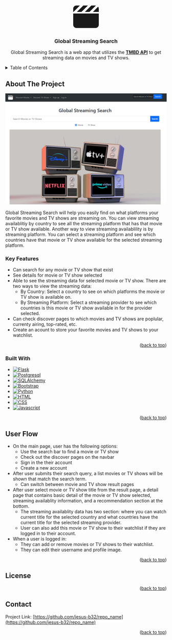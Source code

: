 <!-- Improved compatibility of back to top link: See: https://github.com/othneildrew/Best-README-Template/pull/73 -->
<a name="readme-top"></a>
<!--
*** Thanks for checking out the Best-README-Template. If you have a suggestion
*** that would make this better, please fork the repo and create a pull request
*** or simply open an issue with the tag "enhancement".
*** Don't forget to give the project a star!
*** Thanks again! Now go create something AMAZING! :D
-->



<!-- PROJECT SHIELDS -->
<!--
*** I'm using markdown "reference style" links for readability.
*** Reference links are enclosed in brackets [ ] instead of parentheses ( ).
*** See the bottom of this document for the declaration of the reference variables
*** for contributors-url, forks-url, etc. This is an optional, concise syntax you may use.
*** https://www.markdownguide.org/basic-syntax/#reference-style-links
-->

<!-- [![Contributors][contributors-shield]][contributors-url]
[![Forks][forks-shield]][forks-url]
[![Stargazers][stars-shield]][stars-url]
[![Issues][issues-shield]][issues-url]
[![MIT License][license-shield]][license-url]
[![LinkedIn][linkedin-shield]][linkedin-url] -->



<!-- PROJECT LOGO -->
<br />
<div align="center">
  <a href="#">
      <svg xmlns="http://www.w3.org/2000/svg" aria-hidden="true" focusable="false" viewBox="0 0 512 512" style="width: 80px; height: 80px;"> 
        <path
            fill="currentColor" 
            d="M448 32H361.9l-1 1-127 127h92.1l1-1L453.8 32.3c-1.9-.2-3.8-.3-5.8-.3zm64 128V96c0-15.1-5.3-29.1-14-40l-104 104H512zM294.1 32H201.9l-1 1L73.9 160h92.1l1-1 127-127zM64 32C28.7 32 0 60.7 0 96v64H6.1l1-1 127-127H64zM512 192H0V416c0 35.3 28.7 64 64 64H448c35.3 0 64-28.7 64-64V192z"
        />
    </svg>
  </a>

<h3 align="center">Global Streaming Search</h3>

  <p align="center">
    Global Streaming Search is a web app that utilizes the <a href="https://developer.themoviedb.org/docs/getting-started"><strong>TMBD API</strong></a> to get streaming data on movies and TV shows.
    <!-- <br />
    <a href="https://github.com/github_username/repo_name"><strong>Explore the docs »</strong></a>
    <br />
    <br />
    <a href="https://github.com/github_username/repo_name">View Demo</a>
    ·
    <a href="https://github.com/github_username/repo_name/issues/new?labels=bug&template=bug-report---.md">Report Bug</a>
    ·
    <a href="https://github.com/github_username/repo_name/issues/new?labels=enhancement&template=feature-request---.md">Request Feature</a> -->
  </p>
</div>



<!-- TABLE OF CONTENTS -->
<details>
  <summary>Table of Contents</summary>
  <ol>
    <li>
      <a href="#about-the-project">About The Project</a>
      <ul>
        <li><a href="#built-with">Built With</a></li>
      </ul>
    </li>
    <li><a href="#user-flow">User Flow</a></li>
    <li><a href="#license">License</a></li>
    <li><a href="#contact">Contact</a></li>
  </ol>
</details>



<!-- ABOUT THE PROJECT -->
## About The Project

[![Global Streaming Search Screen Shot][website-screenshot]](https://example.com)

Global Streaming Search will help you easily find on what platforms your favorite movies and TV shows are streaming on. You can view streaming availablitiy by country to see all the streaming platform that has that movie or TV show available. Another way to view streaming availablility is by streaming platform. You can select a streaming platform and see which countries have that movie or TV show available for the selected streaming platform.

### Key Features
- Can search for any movie or TV show that exist
- See details for movie or TV show selected
- Able to see the streaming data for selected movie or TV show. There are two ways to view the streaming data:
  - By Country: Select a country to see on which platforms the movie or TV show is available on.
  - By Streaming Platform: Select a streaming provider to see which countries is this movie or TV show available in for the provider selected.
- Can check discover pages to which movies and TV shows are poplular, currenty airing, top-rated, etc.
- Create an acount to store your favorite movies and TV shows to your watchlist.

<p align="right">(<a href="#readme-top">back to top</a>)</p>



### Built With
* [![Flask][Flask.com]][Flask-url]
* [![Postgresql][Postgresql.com]][Postgresql-url]
* [![SQLAlchemy][SQLAlchemy.com]][SQLAlchemy-url]
* [![Bootstrap][Bootstrap.com]][Bootstrap-url]
* [![Python][Python.com]][Python-url]
* [![HTML][HTML.com]][HTML-url]
* [![CSS][CSS.com]][CSS-url]
* [![Javascript][Javascript.com]][Javascript-url]

<p align="right">(<a href="#readme-top">back to top</a>)</p>



<!-- USAGE EXAMPLES -->
## User Flow
- On the main page, user has the following options:
  - Use the search bar to find a movie or TV show
  - Check out the discover pages on the navbar
  - Sign in the their account
  - Create a new account
- After user submits their search query, a list movies or TV shows will be shown that match the search term.
  - Can switch between movie and TV show result pages
- After user select movie or TV show title from the result page, a detail page that contains basic detail of the movie or TV show selected, streaming availablity information, and a recommendation section at the bottom.
  - The streaming availablity data has two section: where you can watch current title for the selected country and what countries have the current title for the selected streaming provider.
  - User can also add this movie or TV show to their watchlist if they are logged in to their account.
- When a user is logged in:
  - They can add or remove movies or TV shows to their watchlist.
  - They can edit their username and profile image.


<p align="right">(<a href="#readme-top">back to top</a>)</p>



<!-- LICENSE -->
## License

<!-- Distributed under the MIT License. See `LICENSE.txt` for more information. -->

<p align="right">(<a href="#readme-top">back to top</a>)</p>



<!-- CONTACT -->
## Contact

<!-- Your Name - [@twitter_handle](https://twitter.com/twitter_handle) - email@email_client.com -->

Project Link: [https://github.com/jesus-b32/repo_name](https://github.com/jesus-b32/repo_name)

<p align="right">(<a href="#readme-top">back to top</a>)</p>





<!-- MARKDOWN LINKS & IMAGES -->
<!-- https://www.markdownguide.org/basic-syntax/#reference-style-links -->
[contributors-shield]: https://img.shields.io/github/contributors/github_username/repo_name.svg?style=for-the-badge
[contributors-url]: https://github.com/github_username/repo_name/graphs/contributors
[forks-shield]: https://img.shields.io/github/forks/github_username/repo_name.svg?style=for-the-badge
[forks-url]: https://github.com/github_username/repo_name/network/members
[stars-shield]: https://img.shields.io/github/stars/github_username/repo_name.svg?style=for-the-badge
[stars-url]: https://github.com/github_username/repo_name/stargazers
[issues-shield]: https://img.shields.io/github/issues/github_username/repo_name.svg?style=for-the-badge
[issues-url]: https://github.com/github_username/repo_name/issues
[license-shield]: https://img.shields.io/github/license/github_username/repo_name.svg?style=for-the-badge
[license-url]: https://github.com/github_username/repo_name/blob/master/LICENSE.txt
[linkedin-shield]: https://img.shields.io/badge/-LinkedIn-black.svg?style=for-the-badge&logo=linkedin&colorB=555
[linkedin-url]: https://linkedin.com/in/linkedin_username

[website-screenshot]: /app/static/images/website_screenshot.png

<!-- Bade Links  -->
[Next.js]: https://img.shields.io/badge/next.js-000000?style=for-the-badge&logo=nextdotjs&logoColor=white
[Next-url]: https://nextjs.org/
[React.js]: https://img.shields.io/badge/React-20232A?style=for-the-badge&logo=react&logoColor=61DAFB
[React-url]: https://reactjs.org/
[Vue.js]: https://img.shields.io/badge/Vue.js-35495E?style=for-the-badge&logo=vuedotjs&logoColor=4FC08D
[Vue-url]: https://vuejs.org/
[Angular.io]: https://img.shields.io/badge/Angular-DD0031?style=for-the-badge&logo=angular&logoColor=white
[Angular-url]: https://angular.io/
[Svelte.dev]: https://img.shields.io/badge/Svelte-4A4A55?style=for-the-badge&logo=svelte&logoColor=FF3E00
[Svelte-url]: https://svelte.dev/
[Laravel.com]: https://img.shields.io/badge/Laravel-FF2D20?style=for-the-badge&logo=laravel&logoColor=white
[Laravel-url]: https://laravel.com
[Bootstrap.com]: https://img.shields.io/badge/Bootstrap-563D7C?style=for-the-badge&logo=bootstrap&logoColor=white
[Bootstrap-url]: https://getbootstrap.com
[JQuery.com]: https://img.shields.io/badge/jQuery-0769AD?style=for-the-badge&logo=jquery&logoColor=white
[JQuery-url]: https://jquery.com 
[Flask.com]: https://img.shields.io/badge/flask-000000?style=for-the-badge&logo=flask&logoColor=white
[Flask-url]: https://flask.palletsprojects.com/en/3.0.x/
[Postgresql.com]: https://img.shields.io/badge/postgresql-4169E1?style=for-the-badge&logo=postgresql&logoColor=white
[Postgresql-url]: https://www.postgresql.org/
[SQLAlchemy.com]: https://img.shields.io/badge/sqlalchemy-D71F00?style=for-the-badge&logo=sqlalchemy&logoColor=white
[SQLAlchemy-url]: https://www.sqlalchemy.org/
[Python.com]: https://img.shields.io/badge/python-3776AB?style=for-the-badge&logo=python&logoColor=white
[Python-url]: https://www.python.org/
[HTML.com]: https://img.shields.io/badge/html-E34F26?style=for-the-badge&logo=html5&logoColor=white
[HTML-url]: https://html.spec.whatwg.org/
[CSS.com]: https://img.shields.io/badge/css-1572B6?style=for-the-badge&logo=css3&logoColor=white
[CSS-url]: https://www.w3.org/Style/CSS/Overview.en.html
[Javascript.com]: https://img.shields.io/badge/javascript-F7DF1E?style=for-the-badge&logo=javascript&logoColor=white
[Javascript-url]: https://ecma-international.org/publications-and-standards/standards/ecma-262/